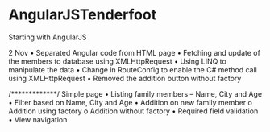# AngularJSTenderfoot
Starting with AngularJS

2 Nov
•	Separated Angular code from HTML page
•	Fetching and update of the members to database using XMLHttpRequest
•	Using LINQ to manipulate the data
•	Change in RouteConfig to enable the C# method call using XMLHttpRequest
•	Removed the addition button without factory


/*************/
Simple page 
•	Listing family members – Name, City and Age
•	Filter based on Name, City and Age
•	Addition on new family member
o	Addition using factory
o	Addition without factory
•	Required field validation
•	View navigation
